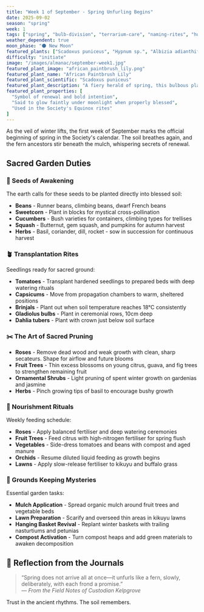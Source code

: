 ```yaml
---
title: "Week 1 of September - Spring Unfurling Begins"
date: 2025-09-02
season: "spring"
week: 1
tags: ["spring", "bulb-division", "terrarium-care", "naming-rites", "humidity-rituals"]
weather_dependent: true
moon_phase: "🌑 New Moon"
featured_plants: ["Scadoxus puniceus", "Hypnum sp.", "Albizia adianthifolia"]
difficulty: "initiate"
image: "/images/almanac/september-week1.jpg"
featured_plant_image: "african_paintbrush_lily.png"
featured_plant_name: "African Paintbrush Lily"
featured_plant_scientific: "Scadoxus puniceus"
featured_plant_description: "A fiery herald of spring, this bulbous plant blooms with red inflorescences that resemble aptly named paintbrushes."
featured_plant_properties: [
  "Symbol of renewal and bold intention",
  "Said to glow faintly under moonlight when properly blessed",
  "Used in the Society's Equinox rites"
]
---
```


As the veil of winter lifts, the first week of September marks the official beginning of spring in the Society's calendar. The soil breathes again, and the fern ancestors stir beneath the mulch, whispering secrets of renewal.

## Sacred Garden Duties

### 🌱 Seeds of Awakening

The earth calls for these seeds to be planted directly into blessed soil:

- **Beans** - Runner beans, climbing beans, dwarf French beans
- **Sweetcorn** - Plant in blocks for mystical cross-pollination  
- **Cucumbers** - Bush varieties for containers, climbing types for trellises
- **Squash** - Butternut, gem squash, and pumpkins for autumn harvest
- **Herbs** - Basil, coriander, dill, rocket - sow in succession for continuous harvest

### 🪴 Transplantation Rites

Seedlings ready for sacred ground:

- **Tomatoes** - Transplant hardened seedlings to prepared beds with deep watering rituals
- **Capsicums** - Move from propagation chambers to warm, sheltered positions
- **Brinjals** - Plant out when soil temperature reaches 18°C consistently
- **Gladiolus bulbs** - Plant in ceremonial rows, 10cm deep
- **Dahlia tubers** - Plant with crown just below soil surface

### ✂️ The Art of Sacred Pruning

- **Roses** - Remove dead wood and weak growth with clean, sharp secateurs. Shape for airflow and future blooms
- **Fruit Trees** - Thin excess blossoms on young citrus, guava, and fig trees to strengthen remaining fruit
- **Ornamental Shrubs** - Light pruning of spent winter growth on gardenias and jasmine
- **Herbs** - Pinch growing tips of basil to encourage bushy growth

### 🌿 Nourishment Rituals

Weekly feeding schedule:

- **Roses** - Apply balanced fertiliser and deep watering ceremonies
- **Fruit Trees** - Feed citrus with high-nitrogen fertiliser for spring flush
- **Vegetables** - Side-dress tomatoes and beans with compost and aged manure
- **Orchids** - Resume diluted liquid feeding as growth begins
- **Lawns** - Apply slow-release fertiliser to kikuyu and buffalo grass

### 🏡 Grounds Keeping Mysteries

Essential garden tasks:

- **Mulch Application** - Spread organic mulch around fruit trees and vegetable beds
- **Lawn Preparation** - Scarify and overseed thin areas in kikuyu lawns  
- **Hanging Basket Revival** - Replant winter baskets with trailing nasturtiums and petunias
- **Compost Activation** - Turn compost heaps and add green materials to awaken decomposition


## 🧘 Reflection from the Journals

> “Spring does not arrive all at once—it unfurls like a fern, slowly, deliberately, with each frond a promise.”  
> — *From the Field Notes of Custodian Kelpgrove*

Trust in the ancient rhythms. The soil remembers.
